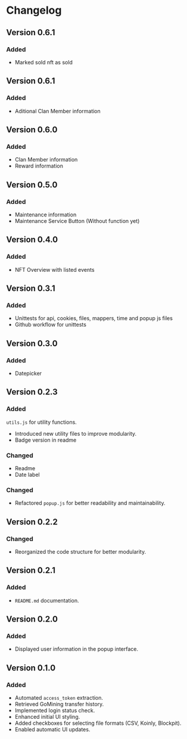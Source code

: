 # Changelog

## Version 0.6.1
### Added
- Marked sold nft as sold

## Version 0.6.1
### Added
- Aditional Clan Member information

## Version 0.6.0
### Added
- Clan Member information
- Reward information

## Version 0.5.0
### Added
- Maintenance information
- Maintenance Service Button (Without function yet)

## Version 0.4.0
### Added
- NFT Overview with listed events

## Version 0.3.1
### Added
- Unittests for api, cookies, files, mappers, time and popup js files
- Github workflow for unittests

## Version 0.3.0
### Added
- Datepicker

## Version 0.2.3
### Added
   `utils.js` for utility functions.
- Introduced new utility files to improve modularity.
- Badge version in readme

### Changed
- Readme
- Date label

### Changed
- Refactored `popup.js` for better readability and maintainability.

## Version 0.2.2
### Changed
- Reorganized the code structure for better modularity.

## Version 0.2.1
### Added
- `README.md` documentation.

## Version 0.2.0
### Added
- Displayed user information in the popup interface.

## Version 0.1.0
### Added
- Automated `access_token` extraction.
- Retrieved GoMining transfer history.
- Implemented login status check.
- Enhanced initial UI styling.
- Added checkboxes for selecting file formats (CSV, Koinly, Blockpit).
- Enabled automatic UI updates.
